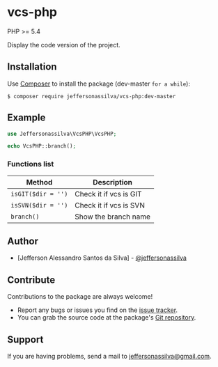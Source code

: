 vcs-php
================

PHP >= 5.4

Display the code version of the project.

Installation
------------

Use [Composer] to install the package (dev-master `for a while`):

```
$ composer require jeffersonassilva/vcs-php:dev-master
```

Example
-------

```php
use Jeffersonassilva\VcsPHP\VcsPHP;

echo VcsPHP::branch();
```

### Functions list

Method                                                   | Description
-------------------------------------------------------- | --------------------------------------------------
`isGIT($dir = '')`                                       | Check it if vcs is GIT
`isSVN($dir = '')`                                       | Check it if vcs is SVN
`branch()`                                               | Show the branch name

Author
-------

* [Jefferson Alessandro Santos da Silva] - [@jeffersonassilva]

Contribute
----------

Contributions to the package are always welcome!

* Report any bugs or issues you find on the [issue tracker].
* You can grab the source code at the package's [Git repository].

Support
-------

If you are having problems, send a mail to jeffersonassilva@gmail.com.


[Composer]: https://getcomposer.org
[issue tracker]: https://github.com/jeffersonassilva/vcs-php/issues
[Git repository]: https://github.com/jeffersonassilva/vcs-php
[@jeffersonassilva]: https://instagram.com/jeffersonassilva/